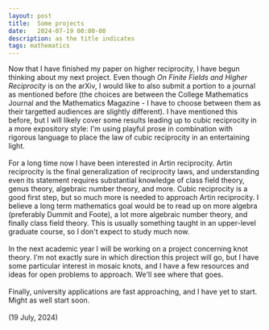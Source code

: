 ```yaml
---
layout: post
title:  Some projects
date:   2024-07-19 00:00-00
description: as the title indicates
tags: mathematics
---
```


Now that I have finished my paper on higher reciprocity, I have begun thinking about my next project. Even though <i> On Finite Fields and Higher Reciprocity </i> is on the arXiv, I would like to also submit a portion to a journal as mentioned before (the choices are between the College Mathematics Journal and the Mathematics Magazine - I have to choose between them as their targetted audiences are slightly different). I have mentioned this before, but I will likely cover some results leading up to cubic reciprocity in a more expository style: I'm using playful prose in combination with rigorous language to place the law of cubic reciprocity in an entertaining light. 
<br>
<br>
For a long time now I have been interested in Artin reciprocity. Artin reciprocity is the final generalization of reciprocity laws, and understanding even its statement requires substantial knowledge of class field theory, genus theory, algebraic number theory, and more. Cubic reciprocity is a good first step, but so much more is needed to approach Artin reciprocity. I believe a long term mathematics goal would be to read up on more algebra (preferably Dummit and Foote), a lot more algebraic number theory, and finally class field theory. This is usually something taught in an upper-level graduate course, so I don't expect to study much now. 
<br>
<br>
In the next academic year I will be working on a project concerning knot theory. I'm not exactly sure in which direction this project will go, but I have some particular interest in mosaic knots, and I have a few resources and ideas for open problems to approach. We'll see where that goes. 
<br>
<br>
Finally, university applications are fast approaching, and I have yet to start. Might as well start soon. 
<br>
<br>
(19 July, 2024)






